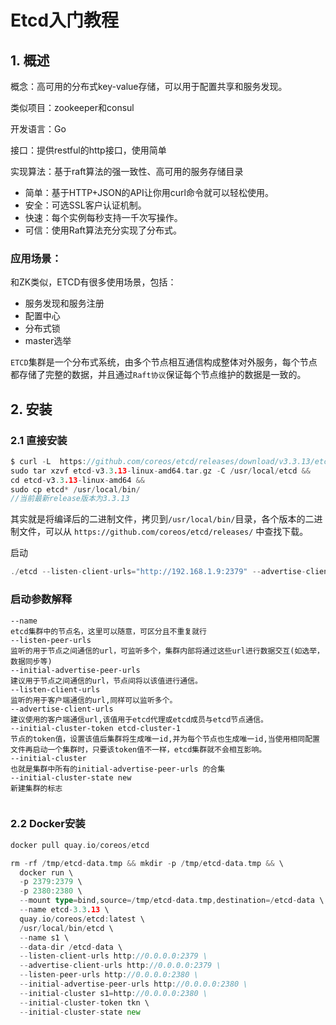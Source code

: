 # Etcd入门教程

## 1. 概述

概念：高可用的分布式key-value存储，可以用于配置共享和服务发现。 

类似项目：zookeeper和consul 

开发语言：Go 

接口：提供restful的http接口，使用简单 

实现算法：基于raft算法的强一致性、高可用的服务存储目录

- 简单：基于HTTP+JSON的API让你用curl命令就可以轻松使用。
- 安全：可选SSL客户认证机制。
- 快速：每个实例每秒支持一千次写操作。
- 可信：使用Raft算法充分实现了分布式。

### 应用场景：

和ZK类似，ETCD有很多使用场景，包括：

* 服务发现和服务注册
* 配置中心
* 分布式锁
* master选举

`ETCD`集群是一个分布式系统，由多个节点相互通信构成整体对外服务，每个节点都存储了完整的数据，并且通过`Raft协议`保证每个节点维护的数据是一致的。

## 2. 安装

### 2.1 直接安装

```go
$ curl -L  https://github.com/coreos/etcd/releases/download/v3.3.13/etcd-v3.3.13-linux-amd64.tar.gz -o etcd-v3.3.13-linux-amd64.tar.gz && 
sudo tar xzvf etcd-v3.3.13-linux-amd64.tar.gz -C /usr/local/etcd && 
cd etcd-v3.3.13-linux-amd64 && 
sudo cp etcd* /usr/local/bin/
//当前最新release版本为3.3.13 
```

其实就是将编译后的二进制文件，拷贝到`/usr/local/bin/`目录，各个版本的二进制文件，可以从 `https://github.com/coreos/etcd/releases/` 中查找下载。

启动

```go
./etcd --listen-client-urls="http://192.168.1.9:2379" --advertise-client-urls="http://192.168.1.9:2379"
```

### 启动参数解释

```shell
--name
etcd集群中的节点名，这里可以随意，可区分且不重复就行  
--listen-peer-urls
监听的用于节点之间通信的url，可监听多个，集群内部将通过这些url进行数据交互(如选举，数据同步等)
--initial-advertise-peer-urls 
建议用于节点之间通信的url，节点间将以该值进行通信。
--listen-client-urls
监听的用于客户端通信的url,同样可以监听多个。
--advertise-client-urls
建议使用的客户端通信url,该值用于etcd代理或etcd成员与etcd节点通信。
--initial-cluster-token etcd-cluster-1
节点的token值，设置该值后集群将生成唯一id,并为每个节点也生成唯一id,当使用相同配置文件再启动一个集群时，只要该token值不一样，etcd集群就不会相互影响。
--initial-cluster
也就是集群中所有的initial-advertise-peer-urls 的合集
--initial-cluster-state new
新建集群的标志


```

### 2.2 Docker安装

```go
docker pull quay.io/coreos/etcd
```

```go
rm -rf /tmp/etcd-data.tmp && mkdir -p /tmp/etcd-data.tmp && \
  docker run \
  -p 2379:2379 \
  -p 2380:2380 \
  --mount type=bind,source=/tmp/etcd-data.tmp,destination=/etcd-data \
  --name etcd-3.3.13 \
  quay.io/coreos/etcd:latest \
  /usr/local/bin/etcd \
  --name s1 \
  --data-dir /etcd-data \
  --listen-client-urls http://0.0.0.0:2379 \
  --advertise-client-urls http://0.0.0.0:2379 \
  --listen-peer-urls http://0.0.0.0:2380 \
  --initial-advertise-peer-urls http://0.0.0.0:2380 \
  --initial-cluster s1=http://0.0.0.0:2380 \
  --initial-cluster-token tkn \
  --initial-cluster-state new
```

